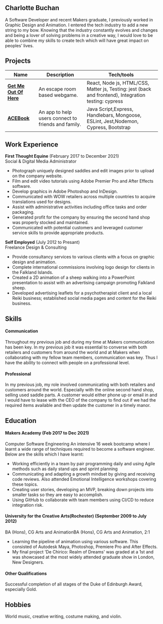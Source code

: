 ## Charlotte Buchan

A Software Developer and recent Makers graduate, I previously worked in Graphic Design and Animation. I entered the tech industry to add a new string to my bow. Knowing that the industry constantly evolves and changes and being a lover of solving problems in a creative way, I would love to be able to combine my skills to create tech which will have great impact on peoples’ lives. 

## Projects

| Name                                                                 | Description                   | Tech/tools                                             |   
|--------------------------------------------------------------------- | ----------------------------- | -------------------------------------                  |
| **[Get Me Out Of Here](https://github.com/CBuchan5/escape-room)**    | An escape room based webgame. | React, Node js, HTML/CSS, Matter js, Testing: jest (back and frontend), Integration testing: cypress |                
| **[ACEBook](https://github.com/CBuchan5/acebook-SACDWS)**            | An app to help users connect to friends and family.   | Java Script,Express, Handlebars,  Mongoose, ESLint, Jest,Nodemon, Cypress, Bootstrap |          
                       
## Work Experience

**First Thought Equine** (February 2017 to December 2021)  
Social & Digital Media Administrator
 - Photograph uniquely designed saddles and edit images prior to upload on the company website.
 - Film and edit video tutorials using Adobe Premier Pro and After Effects software.
 - Develop graphics in Adobe Photoshop and InDesign.
 - Communicated with WOW retailers across multiple countries to acquire translations used for designs.
 - Assist with administrative activities including office tasks and order packaging.
 - Generated profit for the company by ensuring the second hand shop was properly stocked and maintained.
 - Communicated with potential customers and leveraged customer service skills to provide appropriate products. 

**Self Employed** (July 2012 to Presant)  
Freelance Design & Consulting

- Provide consultancy services to various clients with a focus on graphic design and animation.
- Complete international commissions involving logo design for clients in the Falkland Islands.
- Created a 2D animation of a sheep walking into a PowerPoint presentation to assist with an advertising campaign promoting Falkland sheep. 
- Developed advertising leaflets for a psychotherapist client and a local Reiki business; established social media pages and content for the Reiki business. 

## Skills

#### Communication 
Throughout my previous job and during my time at Makers communication has been key. In my previous job it was essential to converse with both retailers and customers from around the world and at Makers when collaborating with my fellow team members, communication was key. Thus I have the ability to connect with people on a professional level.  

#### Professional 
In my previous job, my role involved communicating with both retailers and customers around the world. Especially with the online second hand shop, selling used saddle parts. A customer would either phone up or email in and I would have to lease with the CEO of the company to find out if we had the required items available and then update the customer in a timely manor. 


## Education

#### Makers Academy (Feb 2017 to Dec 2021)
Computer Software Engineering 
An intensive 16 week bootcamp where I learnt a wide range of techniques required to become a software engineer. Below are the skills which I have learnt:
- Working efficiently in a team by pair programming daily and using Agile methods such as daily stand ups and sprint planning 
- Communicating and adapting a growth mindset by giving and receiving code reviews. Also attended Emotional Intelligence workshops covering these topics. 
- Creating user stories, developing an MVP, breaking down projects into smaller tasks so they are easy to accomplish. 
- Using GitHub to collaborate with team members using CI/CD to reduce integration risk.

#### University for the Creative Arts(Rochester) (September 2009 to July 2012)
BA (Hons), CG Arts and AnimationBA (Hons), CG Arts and Animation, 2:1
- Learning the pipeline of animation using various software. This consisted of Autodesk Maya, Photoshop, Premiere Pro and After Effects.
- My final project 'De Chirico: Realm of Dreams' was graded at a 1st and was showcased at the most widely attended graduate show in London, New Designers.


#### Other Qualifications

Successful completion of all stages of the Duke of Edinburgh Award, especially Gold. 

## Hobbies

World music, creative writing, costume making, and violin.

